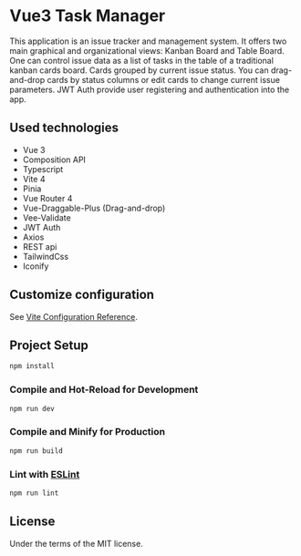 # Vue3 Task Manager

This application is an issue tracker and management system. It offers two main graphical and organizational views: Kanban Board and Table Board. One can control issue data as a list of tasks in the table of a traditional kanban cards board. Cards grouped by current issue status. You can drag-and-drop cards by status columns or edit cards to change current issue parameters. JWT Auth provide user registering and authentication into the app.

## Used technologies

- Vue 3
- Composition API
- Typescript
- Vite 4
- Pinia
- Vue Router 4
- Vue-Draggable-Plus (Drag-and-drop)
- Vee-Validate
- JWT Auth
- Axios
- REST api
- TailwindCss
- Iconify

## Customize configuration

See [Vite Configuration Reference](https://vitejs.dev/config/).

## Project Setup

```sh
npm install
```

### Compile and Hot-Reload for Development

```sh
npm run dev
```

### Compile and Minify for Production

```sh
npm run build
```

### Lint with [ESLint](https://eslint.org/)

```sh
npm run lint
```

## License

Under the terms of the MIT license.
